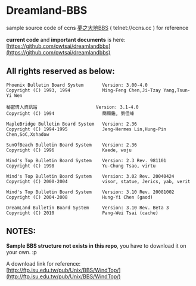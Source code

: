 # Dreamland-BBS

sample source code of ccns [夢之大地BBS](http://bbs.ccns.cc) ( telnet://ccns.cc ) for reference

**current code** and **important documents** is here:
[https://github.com/pwtsai/dreamlandbbs](https://github.com/pwtsai/dreamlandbbs)


## All rights reserved as below:

```
Phoenix Bulletin Board System       Version: 3.00-4.0
Copyright (C) 1993, 1994            Ming-Feng Chen,Ji-Tzay Yang,Tsun-Yi Wen

秘密情人資訊站                      Version: 3.1-4.0
Copyright (C) 1994                  簡顯鑑, 劉佳峰

MapleBridge Bulletin Board System   Version: 2.36
Copyright (C) 1994-1995             Jeng-Hermes Lin,Hung-Pin Chen,SoC,Xshadow

SunOfBeach Bulletin Board System    Version: 2.36
Copyright (C) 1996                  Kaede, woju

Wind's Top Bulletin Board System    Version: 2.3 Rev. 981101
Copyright (C) 1998                  Yu-Chung Tsao, virtu

Wind's Top Bulletin Board System    Version: 3.02 Rev. 20040424
Copyright (C) 2000-2004             visor, statue, Jerics, yab, verit

Wind's Top Bulletin Board System    Version: 3.10 Rev. 20081002
Copyright (C) 2004-2008             Hung-Yi Chen (gaod)

DreamLand Bulletin Board System     Version: 3.10 Rev. Beta 3
Copyright (C) 2010                  Pang-Wei Tsai (cache)
```


## NOTES:
**Sample BBS structure not exists in this repo**, you have to download it on your own. :p

A download link for reference: [http://ftp.isu.edu.tw/pub/Unix/BBS/WindTop/](http://ftp.isu.edu.tw/pub/Unix/BBS/WindTop/)

